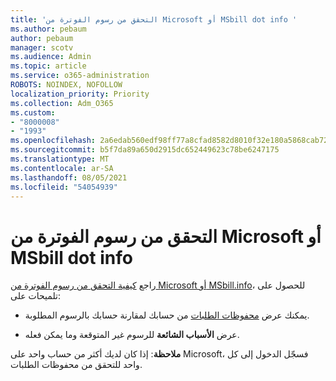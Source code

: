 ```yaml
---
title: 'التحقق من رسوم الفوترة من Microsoft أو MSbill dot info '
ms.author: pebaum
author: pebaum
manager: scotv
ms.audience: Admin
ms.topic: article
ms.service: o365-administration
ROBOTS: NOINDEX, NOFOLLOW
localization_priority: Priority
ms.collection: Adm_O365
ms.custom:
- "8000008"
- "1993"
ms.openlocfilehash: 2a6edab560edf98ff77a8cfad8582d8010f32e180a5868cab720aae6751f0c14
ms.sourcegitcommit: b5f7da89a650d2915dc652449623c78be6247175
ms.translationtype: MT
ms.contentlocale: ar-SA
ms.lasthandoff: 08/05/2021
ms.locfileid: "54054939"
---
```

# <a name="investigate-a-billing-charge-from-microsoft-or-msbill-dot-info"></a>التحقق من رسوم الفوترة من Microsoft أو MSbill dot info

راجع [كيفية التحقق من رسوم الفوترة من Microsoft أو MSbill.info](https://support.microsoft.com/help/10623/microsoft-account-investigate-billing-charge)، للحصول على تلميحات على: 

- يمكنك عرض [محفوظات الطلبات](https://account.microsoft.com/billing/orders/) من حسابك لمقارنة حسابك بالرسوم المطلوبة.

- عرض **الأسباب الشائعة** للرسوم غير المتوقعة وما يمكن فعله.

**ملاحظة**: إذا كان لديك أكثر من حساب واحد على Microsoft، فسجّل الدخول إلى كل واحد للتحقق من محفوظات الطلبات.
